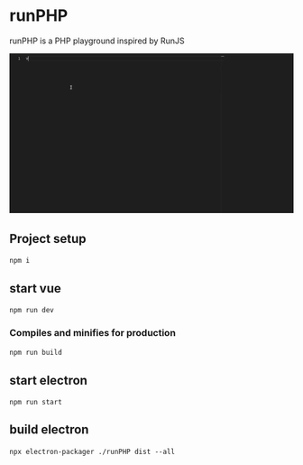 # runPHP

runPHP is a PHP playground inspired by RunJS

<p align="center">
    <img src="./assets/video.gif" alt="logo">
</p>

## Project setup

```
npm i
```

## start vue

```
npm run dev
```

### Compiles and minifies for production

```
npm run build
```

## start electron

```
npm run start
```

## build electron

```
npx electron-packager ./runPHP dist --all
```